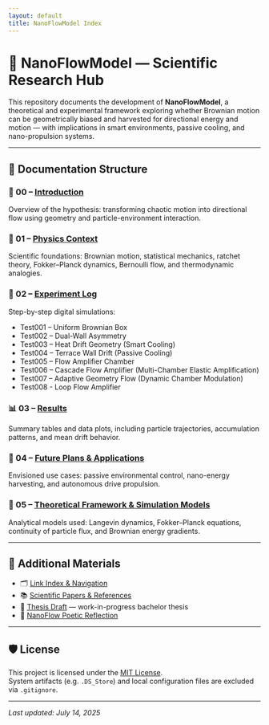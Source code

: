 ```yaml
---
layout: default
title: NanoFlowModel Index
---
```


# 🔬 NanoFlowModel — Scientific Research Hub

This repository documents the development of **NanoFlowModel**, a theoretical and experimental framework exploring whether Brownian motion can be geometrically biased and harvested for directional energy and motion — with implications in smart environments, passive cooling, and nano-propulsion systems.

---

## 📂 Documentation Structure

### 🧭 00 – [Introduction](./docs/00_introduction.md)

Overview of the hypothesis: transforming chaotic motion into directional flow using geometry and particle-environment interaction.

### 🔬 01 – [Physics Context](./docs/01_physics_context.md)

Scientific foundations: Brownian motion, statistical mechanics, ratchet theory, Fokker–Planck dynamics, Bernoulli flow, and thermodynamic analogies.

### 🧪 02 – [Experiment Log](./docs/02_experiment_log.md)

Step-by-step digital simulations:

- Test001 – Uniform Brownian Box
- Test002 – Dual-Wall Asymmetry
- Test003 – Heat Drift Geometry (Smart Cooling)
- Test004 – Terrace Wall Drift (Passive Cooling)
- Test005 – Flow Amplifier Chamber
- Test006 – Cascade Flow Amplifier (Multi-Chamber Elastic Amplification)
- Test007 – Adaptive Geometry Flow (Dynamic Chamber Modulation)
- Test008 - Loop Flow Amplifier

### 📊 03 – [Results](./docs/03_results.md)

Summary tables and data plots, including particle trajectories, accumulation patterns, and mean drift behavior.

### 🚀 04 – [Future Plans & Applications](./docs/04_future_plans.md)

Envisioned use cases: passive environmental control, nano-energy harvesting, and autonomous drive propulsion.

### 🧠 05 – [Theoretical Framework & Simulation Models](./docs/05_theory_and_model.md)

Analytical models used: Langevin dynamics, Fokker–Planck equations, continuity of particle flux, and Brownian energy gradients.

---

## 📎 Additional Materials

- 🗂️ [Link Index & Navigation](./links.md)
- 📚 [Scientific Papers & References](./references/papers.md)
- 📄 [Thesis Draft](./thesis.md) — work-in-progress bachelor thesis
- 🎴 [NanoFlow Poetic Reflection](./docs/poetry.md)

---

## 🛡 License

This project is licensed under the [MIT License](./LICENSE).  
System artifacts (e.g. `.DS_Store`) and local configuration files are excluded via `.gitignore`.

---

_Last updated: July 14, 2025_
